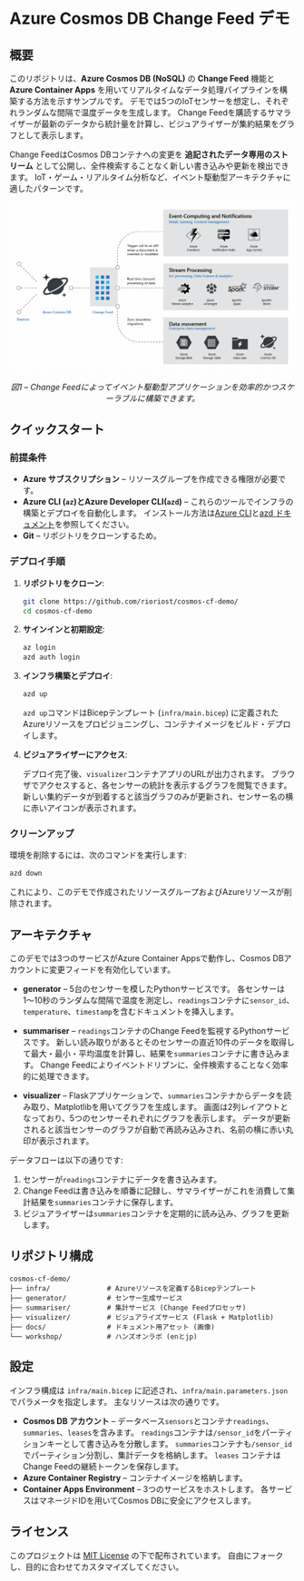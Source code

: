 # Azure Cosmos DB Change Feed デモ

## 概要

このリポジトリは、**Azure Cosmos DB (NoSQL)** の **Change Feed** 機能と **Azure Container Apps** を用いてリアルタイムなデータ処理パイプラインを構築する方法を示すサンプルです。
デモでは5つのIoTセンサーを想定し、それぞれランダムな間隔で温度データを生成します。
Change Feedを購読するサマライザーが最新のデータから統計量を計算し、ビジュアライザーが集約結果をグラフとして表示します。

Change FeedはCosmos DBコンテナへの変更を **追記されたデータ専用のストリーム** として公開し、全件検索することなく新しい書き込みや更新を検出できます。
IoT・ゲーム・リアルタイム分析など、イベント駆動型アーキテクチャに適したパターンです。

<div align="center">
  <img src="docs/assets/change_feed_overview.png" alt="Change Feedのアーキテクチャ図" width="600" />
  <p><em>図1 – Change Feedによってイベント駆動型アプリケーションを効率的かつスケーラブルに構築できます。</em></p>
</div>

## クイックスタート

### 前提条件

* **Azure サブスクリプション** – リソースグループを作成できる権限が必要です。
* **Azure CLI (`az`)とAzure Developer CLI(`azd`)** – これらのツールでインフラの構築とデプロイを自動化します。
インストール方法は[Azure CLI](https://aka.ms/install-azure-cli)と[azd ドキュメント](https://aka.ms/azd)を参照してください。
* **Git** – リポジトリをクローンするため。

### デプロイ手順

1. **リポジトリをクローン**:

   ```bash
   git clone https://github.com/rioriost/cosmos-cf-demo/
   cd cosmos-cf-demo
   ```

2. **サインインと初期設定**:

   ```bash
   az login
   azd auth login
   ```

3. **インフラ構築とデプロイ**:

   ```bash
   azd up
   ```

   `azd up`コマンドはBicepテンプレート (`infra/main.bicep`) に定義されたAzureリソースをプロビジョニングし、コンテナイメージをビルド・デプロイします。

4. **ビジュアライザーにアクセス**:

   デプロイ完了後、`visualizer`コンテナアプリのURLが出力されます。
   ブラウザでアクセスすると、各センサーの統計を表示するグラフを閲覧できます。
   新しい集約データが到着すると該当グラフのみが更新され、センサー名の横に赤いアイコンが表示されます。

### クリーンアップ

環境を削除するには、次のコマンドを実行します:

```bash
azd down
```

これにより、このデモで作成されたリソースグループおよびAzureリソースが削除されます。

## アーキテクチャ

このデモでは3つのサービスがAzure Container Appsで動作し、Cosmos DBアカウントに変更フィードを有効化しています。

* **generator** – 5台のセンサーを模したPythonサービスです。
  各センサーは1〜10秒のランダムな間隔で温度を測定し、`readings`コンテナに`sensor_id`、`temperature`、`timestamp`を含むドキュメントを挿入します。

* **summariser** – `readings`コンテナのChange Feedを監視するPythonサービスです。
  新しい読み取りがあるとそのセンサーの直近10件のデータを取得して最大・最小・平均温度を計算し、結果を`summaries`コンテナに書き込みます。
  Change Feedによりイベントドリブンに、全件検索することなく効率的に処理できます。

* **visualizer** – Flaskアプリケーションで、`summaries`コンテナからデータを読み取り、Matplotlibを用いてグラフを生成します。
  画面は2列レイアウトとなっており、5つのセンサーそれぞれにグラフを表示します。
  データが更新されると該当センサーのグラフが自動で再読み込みされ、名前の横に赤い丸印が表示されます。

データフローは以下の通りです:

1. センサーが`readings`コンテナにデータを書き込みます。
2. Change Feedは書き込みを順番に記録し、サマライザーがこれを消費して集計結果を`summaries`コンテナに保存します。
3. ビジュアライザーは`summaries`コンテナを定期的に読み込み、グラフを更新します。

## リポジトリ構成

```
cosmos-cf-demo/
├── infra/              # Azureリソースを定義するBicepテンプレート
├── generator/          # センサー生成サービス
├── summariser/         # 集計サービス (Change Feedプロセッサ)
├── visualizer/         # ビジュアライズサービス (Flask + Matplotlib)
├── docs/               # ドキュメント用アセット (画像)
└── workshop/           # ハンズオンラボ (enとjp)
```

## 設定

インフラ構成は `infra/main.bicep` に記述され、`infra/main.parameters.json`でパラメータを指定します。
主なリソースは次の通りです。

* **Cosmos DB アカウント** – データベース`sensors`とコンテナ`readings`、`summaries`、`leases`を含みます。
  `readings`コンテナは`/sensor_id`をパーティションキーとして書き込みを分散します。
  `summaries`コンテナも`/sensor_id`でパーティション分割し、集計データを格納します。
  `leases` コンテナはChange Feedの継続トークンを保存します。
* **Azure Container Registry** – コンテナイメージを格納します。
* **Container Apps Environment** – 3つのサービスをホストします。
  各サービスはマネージドIDを用いてCosmos DBに安全にアクセスします。

## ライセンス

このプロジェクトは [MIT License](LICENSE) の下で配布されています。
自由にフォークし、目的に合わせてカスタマイズしてください。
